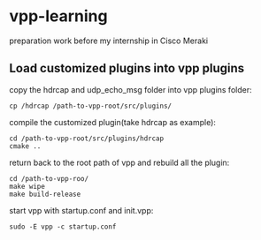 # vpp-learning
preparation work before my internship in Cisco Meraki

## Load customized plugins into vpp plugins
copy the hdrcap and udp_echo_msg folder into vpp plugins folder:
```
cp /hdrcap /path-to-vpp-root/src/plugins/
```

compile the customized plugin(take hdrcap as example):
```
cd /path-to-vpp-root/src/plugins/hdrcap
cmake ..
```

return back to the root path of vpp and rebuild all the plugin:
```
cd /path-to-vpp-roo/
make wipe
make build-release
```

start vpp with startup.conf and init.vpp:
```
sudo -E vpp -c startup.conf
```
